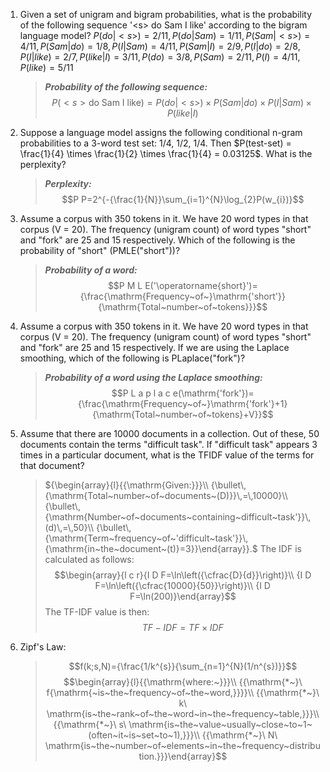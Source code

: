 1. Given a set of unigram and bigram probabilities, what is the probability of the following sequence '\<s> do Sam I like' according to the bigram language model? 
   $P(do|<s>) = 2/11, P(do|Sam) = 1/11, P(Sam|<s>) = 4/11, P(Sam|do) = 1/8, P(I|Sam) = 4/11, P(Sam|I) = 2/9, P(I|do) = 2/8, P(I|like) = 2/7, P(like|I) = 3/11, P(do) = 3/8, P(Sam) = 2/11, P(I) = 4/11, P(like) = 5/11$
   > ***Probability of the following sequence:*** $$P(<s> \text{do Sam I like}) = P(do|<s>) \times P(Sam|do) \times P(I|Sam) \times P(like|I)$$
2. Suppose a language model assigns the following conditional n-gram probabilities to a 3-word test set: 1/4, 1/2, 1/4. Then $P(test-set) = \frac{1}{4} \times \frac{1}{2} \times \frac{1}{4} = 0.03125$. What is the perplexity?
   > ***Perplexity:*** $$P P=2^{-{\frac{1}{N}}\sum_{i=1}^{N}\log_{2}P(w_{i})}$$
3. Assume a corpus with 350 tokens in it. We have 20 word types in that corpus (V = 20). The frequency (unigram count) of word types "short" and "fork" are 25 and 15 respectively. Which of the following is the probability of "short" (PMLE("short"))?
   > ***Probability of a word:*** $$P M L E('\operatorname{short}')={\frac{\mathrm{Frequency~of~}\mathrm{'short'}}{\mathrm{Total~number~of~tokens}}}$$
4. Assume a corpus with 350 tokens in it. We have 20 word types in that corpus (V = 20). The frequency (unigram count) of word types "short" and "fork" are 25 and 15 respectively. If we are using the Laplace smoothing, which of the following is PLaplace("fork")?
   > ***Probability of a word using the Laplace smoothing:*** $$P L a p l a c e(\mathrm{'fork'})={\frac{\mathrm{Frequency~of~}\mathrm{'fork'}+1}{\mathrm{Total~number~of~tokens}+V}}$$
5. Assume that there are 10000 documents in a collection. Out of these, 50 documents contain the terms "difficult task". If "difficult task" appears 3 times in a particular document, what is the TFIDF value of the terms for that document?
   > ${\begin{array}{l}{{\mathrm{Given:}}}\\ {\bullet\,{\mathrm{Total~number~of~documents~(D)}}\,=\,10000}\\ {\bullet\,{\mathrm{Number~of~documents~containing~difficult~task'}}\,(d)\,=\,50}\\ {\bullet\,{\mathrm{Term~frequency~of~'difficult~task'}}\,{\mathrm{in~the~document~(t)}=3}}\end{array}}.$
   > The IDF is calculated as follows: $$\begin{array}{l c r}{I D F=\ln\left({\cfrac{D}{d}}\right)}\\ {I D F=\ln\left({\cfrac{10000}{50}}\right)}\\ {I D F=\ln(200)}\end{array}$$
   > The TF-IDF value is then: $$TF-IDF=TF \times IDF$$
6. Zipf's Law:
   > $$f(k;s,N)={\frac{1/k^{s}}{\sum_{n=1}^{N}(1/n^{s})}}$$
   > $$\begin{array}{l}{{\mathrm{where:~}}}\\ {{\mathrm{*~}\ f{\mathrm{~is~the~frequency~of~the~word,}}}}\\ {{\mathrm{*~}\ k\ \mathrm{is~the~rank~of~the~word~in~the~frequency~table,}}}\\ {{\mathrm{*~}\ s\ \mathrm{is~the~value~usually~close~to~1~(often~it~is~set~to~1),}}}\\ {{\mathrm{*~}\ N\ \mathrm{is~the~number~of~elements~in~the~frequency~distribution.}}}\end{array}$$
